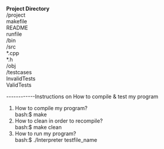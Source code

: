 
****************Project Directory****************<br />
/project<br />
 	makefile<br />
	README<br />
	runfile<br />
	/bin<br />
	/src<br />
		*.cpp<br />
		*.h<br />
    	/obj<br />
	/testcases<br />
		InvalidTests<br />
		ValidTests<br />

------------Instructions on How to compile & test my program<br />
1. How to compile my program?<br />
bash:$ make<br />
2. How to clean in order to recompile?<br />
bash:$ make clean<br />
3. How to run my program?<br />
bash:$ ./Interpreter testfile_name<br />
